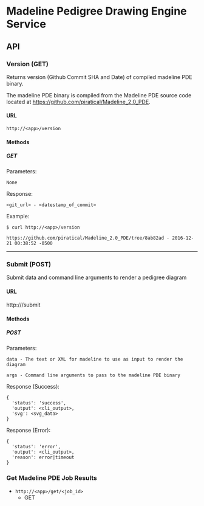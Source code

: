 # Madeline Pedigree Drawing Engine Service

## API

### Version (GET)

Returns version (Github Commit SHA and Date) of compiled madeline PDE binary.

The madeline PDE binary is compiled from the Madeline PDE source code
located at https://github.com/piratical/Madeline_2.0_PDE.

#### URL

`http://<app>/version`

#### Methods

##### GET

Parameters:

    None

Response:

    <git_url> - <datestamp_of_commit>

Example:

    $ curl http://<app>/version

    https://github.com/piratical/Madeline_2.0_PDE/tree/8ab82ad - 2016-12-21 00:38:52 -0500

---

### Submit (POST)

Submit data and command line arguments to render a pedigree diagram

#### URL

http://<app>/submit

#### Methods

##### POST

Parameters:

    data - The text or XML for madeline to use as input to render the diagram

    args - Command line arguments to pass to the madeline PDE binary

Response (Success):

    {
      'status': 'success',
      'output': <cli_output>,
      'svg': <svg_data>
    }

Response (Error):

    {
      'status': 'error',
      'output': <cli_output>,
      'reason': error|timeout
    }

### Get Madeline PDE Job Results

- `http://<app>/get/<job_id>`
  - GET
